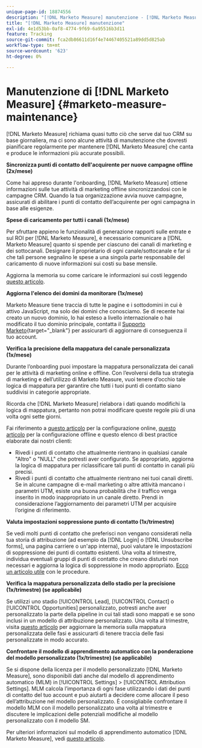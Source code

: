 ```yaml
---
unique-page-id: 18874556
description: "[!DNL Marketo Measure] manutenzione - [!DNL Marketo Measure]"
title: "[!DNL Marketo Measure] manutenzione"
exl-id: 4e1d53bb-0af8-4774-9f69-6a95516b3d11
feature: Tracking
source-git-commit: fca2db86611d16f4e74467405521a89dd5d825ab
workflow-type: tm+mt
source-wordcount: '623'
ht-degree: 0%

---
```


# Manutenzione di [!DNL Marketo Measure] {#marketo-measure-maintenance}

[!DNL Marketo Measure] richiama quasi tutto ciò che serve dal tuo CRM su base giornaliera, ma ci sono alcune attività di manutenzione che dovresti pianificare regolarmente per mantenere [!DNL Marketo Measure] che canta e produce le informazioni più accurate possibili.

**Sincronizza punti di contatto dell&#39;acquirente per nuove campagne offline (2x/mese)**

Come hai appreso durante l&#39;onboarding, [!DNL Marketo Measure] ottiene informazioni sulle tue attività di marketing offline sincronizzandosi con le campagne CRM. Quando la tua organizzazione avvia nuove campagne, assicurati di abilitare i punti di contatto dell’acquirente per ogni campagna in base alle esigenze.

**Spese di caricamento per tutti i canali (1x/mese)**

Per sfruttare appieno le funzionalità di generazione rapporti sulle entrate e sul ROI per [!DNL Marketo Measure], è necessario comunicare a [!DNL Marketo Measure] quanto si spende per ciascuno dei canali di marketing e dei sottocanali. Designare il proprietario di ogni canale/sottocanale e far sì che tali persone segnalino le spese a una singola parte responsabile del caricamento di nuove informazioni sui costi su base mensile.

Aggiorna la memoria su come caricare le informazioni sui costi leggendo [questo articolo](/help/marketing-spend/spend-management/marketing-channel-costs.md).

**Aggiorna l&#39;elenco dei domini da monitorare (1x/mese)**

Marketo Measure tiene traccia di tutte le pagine e i sottodomini in cui è attivo JavaScript, ma solo dei domini che conosciamo. Se di recente hai creato un nuovo dominio, lo hai esteso a livello internazionale o hai modificato il tuo dominio principale, contatta il [Supporto Marketo](https://nation.marketo.com/t5/support/ct-p/Support){target="_blank"} per assicurarti di aggiornare di conseguenza il tuo account.

**Verifica la precisione della mappatura del canale personalizzata (1x/mese)**

Durante l’onboarding puoi impostare la mappatura personalizzata dei canali per le attività di marketing online e offline. Con l’evolversi della tua strategia di marketing e dell’utilizzo di Marketo Measure, vuoi tenere d’occhio tale logica di mappatura per garantire che tutti i tuoi punti di contatto siano suddivisi in categorie appropriate.

Ricorda che [!DNL Marketo Measure] rielabora i dati quando modifichi la logica di mappatura, pertanto non potrai modificare queste regole più di una volta ogni sette giorni.

Fai riferimento a [questo articolo](/help/channel-tracking-and-setup/online-channels/online-custom-channel-setup.md) per la configurazione online, [questo articolo](/help/channel-tracking-and-setup/offline-channels/offline-custom-channel-setup.md) per la configurazione offline e questo elenco di best practice elaborate dai nostri clienti:

* Rivedi i punti di contatto che attualmente rientrano in qualsiasi canale &quot;Altro&quot; o &quot;NULL&quot; che potresti aver configurato. Se appropriato, aggiorna la logica di mappatura per riclassificare tali punti di contatto in canali più precisi.
* Rivedi i punti di contatto che attualmente rientrano nei tuoi canali diretti. Se in alcune campagne di e-mail marketing o altre attività mancano i parametri UTM, esiste una buona probabilità che il traffico venga inserito in modo inappropriato in un canale diretto. Prendi in considerazione l’aggiornamento dei parametri UTM per acquisire l’origine di riferimento.

**Valuta impostazioni soppressione punto di contatto (1x/trimestre)**

Se vedi molti punti di contatto che preferisci non vengano considerati nella tua storia di attribuzione (ad esempio da [!DNL Login] o [!DNL Unsubscribe forms], una pagina carriere o un&#39;app interna), puoi valutare le impostazioni di soppressione dei punti di contatto esistenti. Una volta al trimestre, individua eventuali gruppi di punti di contatto che creano disturbi non necessari e aggiorna la logica di soppressione in modo appropriato. [Ecco un articolo utile](/help/advanced-marketo-measure-features/touchpoint-settings/touchpoint-removal-and-touchpoint-suppression.md) con le procedure.

**Verifica la mappatura personalizzata dello stadio per la precisione (1x/trimestre) (se applicabile)**

Se utilizzi uno stadio [!UICONTROL Lead], [!UICONTROL Contact] o [!UICONTROL Opportunities] personalizzato, potresti anche aver personalizzato la parte della pipeline in cui tali stadi sono mappati e se sono inclusi in un modello di attribuzione personalizzato. Una volta al trimestre, visita [questo articolo](/help/advanced-marketo-measure-features/custom-attribution-models/custom-attribution-model-and-setup.md) per aggiornare la memoria sulla mappatura personalizzata delle fasi e assicurarti di tenere traccia delle fasi personalizzate in modo accurato.

**Confrontare il modello di apprendimento automatico con la ponderazione del modello personalizzato (1x/trimestre) (se applicabile)**

Se si dispone della licenza per il modello personalizzato [!DNL Marketo Measure], sono disponibili dati anche dal modello di apprendimento automatico (MLM) in [!UICONTROL Settings] > [!UICONTROL Attribution Settings]. MLM calcola l’importanza di ogni fase utilizzando i dati dei punti di contatto del tuo account e può aiutarti a decidere come allocare il peso dell’attribuzione nel modello personalizzato. È consigliabile confrontare il modello MLM con il modello personalizzato una volta al trimestre e discutere le implicazioni delle potenziali modifiche al modello personalizzato con il modello SM.

Per ulteriori informazioni sul modello di apprendimento automatico [!DNL Marketo Measure], vedi [questo articolo](/help/advanced-marketo-measure-features/custom-attribution-models/machine-learning-model-faq.md).

